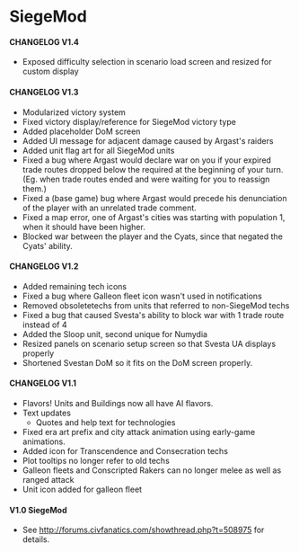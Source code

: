 SiegeMod
====

#### CHANGELOG V1.4
- Exposed difficulty selection in scenario load screen and resized for custom display

#### CHANGELOG V1.3
- Modularized victory system
- Fixed victory display/reference for SiegeMod victory type
- Added placeholder DoM screen
- Added UI message for adjacent damage caused by Argast's raiders
- Added unit flag art for all SiegeMod units
- Fixed a bug where Argast would declare war on you if your expired trade routes dropped below the required at the beginning of your turn. (Eg. when trade routes ended and were waiting for you to reassign them.)
- Fixed a (base game) bug where Argast would precede his denunciation of the player with an unrelated trade comment.
- Fixed a map error, one of Argast's cities was starting with population 1, when it should have been higher.
- Blocked war between the player and the Cyats, since that negated the Cyats' ability.

#### CHANGELOG V1.2
- Added remaining tech icons
- Fixed a bug where Galleon fleet icon wasn't used in notifications
- Removed obsoletetechs from units that referred to non-SiegeMod techs
- Fixed a bug that caused Svesta's ability to block war with 1 trade route instead of 4
- Added the Sloop unit, second unique for Numydia
- Resized panels on scenario setup screen so that Svesta UA displays properly
- Shortened Svestan DoM so it fits on the DoM screen properly.

#### CHANGELOG V1.1

- Flavors! Units and Buildings now all have AI flavors.
- Text updates
    - Quotes and help text for technologies
- Fixed era art prefix and city attack animation using early-game animations.
- Added icon for Transcendence and Consecration techs
- Plot tooltips no longer refer to old techs
- Galleon fleets and Conscripted Rakers can no longer melee as well as ranged attack
- Unit icon added for galleon fleet

#### V1.0 SiegeMod
- See http://forums.civfanatics.com/showthread.php?t=508975 for details.
